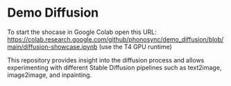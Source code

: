 # Demo Diffusion

To start the shocase in Google Colab open this URL: https://colab.research.google.com/github/phonosync/demo_diffusion/blob/main/diffusion-showcase.ipynb (use the T4 GPU runtime)

This repository provides insight into the diffusion process and allows experimenting with different Stable Diffusion pipelines such as text2image, image2image, and inpainting.